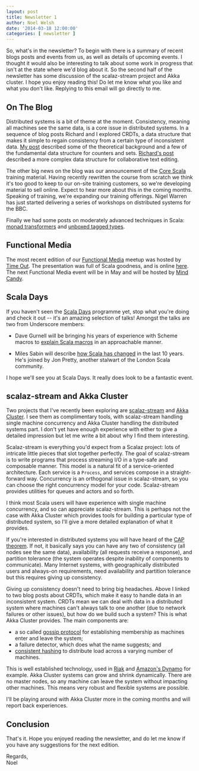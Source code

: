 ```yaml
---
layout: post
title: Newsletter 1
author: Noel Welsh
date: '2014-03-18 12:00:00'
categories: [ newsletter ]
---
```


So, what's in the newsletter? To begin with there is a summary of recent blogs posts and events from us, as well as details of upcoming events.  I thought it would also be interesting to talk about some work in progress that isn't at the state where we'd blog about it. So the second half of the newsletter has some discussion of the scalaz-stream project and Akka cluster. I hope you enjoy reading this! Do let me know what you like and what you don't like. Replying to this email will go directly to me.

<!-- break -->

## On The Blog

Distributed systems is a bit of theme at the moment. Consistency, meaning all machines see the same data, is a core issue in distributed systems. In a sequence of blog posts Richard and I explored CRDTs, a data structure that makes it simple to regain consistency from a certain type of inconsistent data. [My post](http://underscoreconsulting.com/blog/posts/2013/12/20/crdts-for-fun-and-eventual-profit.html) described some of the theoretical background and a few of the fundamental data structure for counters and sets. [Richard's post](http://underscoreconsulting.com/blog/posts/2014/01/06/crdt.html) described a more complex data structure for collaborative text editing.

The other big news on the blog was our announcement of the [Core Scala](http://underscoreconsulting.com/blog/posts/2014/03/10/teaching-scala.html) training material. Having recently rewritten the course from scratch we think it's too good to keep to our on-site training customers, so we're developing material to sell online. Expect to hear more about this in the coming months. Speaking of training, we're expanding our training offerings. Nigel Warren has just started delivering a series of workshops on distributed systems for the BBC.

Finally we had some posts on moderately advanced techniques in Scala: [monad transformers](http://underscoreconsulting.com/blog/posts/2013/12/20/scalaz-monad-transformers.html) and [unboxed tagged types](http://underscoreconsulting.com/blog/posts/2014/01/29/unboxed-tagged-angst.html).


## Functional Media

The most recent edition of our [Functional Media](http://www.meetup.com/Functional-Media/) meetup was hosted by [Time Out](http://www.timeout.com/). The presentation was full of Scala goodness, and is online [here](http://prezi.com/3pq-fjwxbatb/a-type-safe-solar-system/). The next Functional Media event will be in May and will be hosted by [Mind Candy](http://mindcandy.com/).


## Scala Days

If you haven't seen the [Scala Days](http://scaladays.org/) programme yet, stop what you're doing and check it out -- it's an amazing selection of talks! Amongst the talks are two from Underscore members:

- Dave Gurnell will be bringing his years of experience with Scheme macros to [explain Scala macros](http://scaladays.org/#schedule/Macros-for-the-Rest-of-Us) in an approachable manner.

- Miles Sabin will describe [how Scala has changed](http://scaladays.org/#schedule/Scala--The-First-Ten-Years) in the last 10 years. He's joined by Jon Pretty, another stalwart of the London Scala community.

I hope we'll see you at Scala Days. It really does look to be a fantastic event.


## scalaz-stream and Akka Cluster

Two projects that I've recently been exploring are [scalaz-stream](https://github.com/scalaz/scalaz-stream) and [Akka Cluster](http://doc.akka.io/docs/akka/snapshot/common/cluster.html). I see them as complimentary tools, with scalaz-stream handling single machine concurrency and Akka Cluster handling the distributed systems part. I don't yet have enough experience with either to give a detailed impression but let me write a bit about why I find them interesting.

Scalaz-stream is everything you'd expect from a Scalaz project: lots of intricate little pieces that slot together perfectly. The goal of scalaz-stream is to write programs that process streaming I/O in a type-safe and composable manner. This model is a natural fit of a service-oriented architecture. Each service is a `Process`, and services compose in a straight-forward way. Concurrency is an orthogonal issue in scalaz-stream, so you can choose the right concurrency model for your code. Scalaz-stream provides utilities for queues and actors and so forth.

I think most Scala users will have experience with single machine concurrency, and so can appreciate scalaz-stream. This is perhaps not the case with Akka Cluster which provides tools for building a particular type of distributed system, so I'll give a more detailed explanation of what it provides.

If you're interested in distributed systems you will have heard of the [CAP theorem](http://en.wikipedia.org/wiki/CAP_theorem). If not, it basically says you can have any two of consistency (all nodes see the same data), availability (all requests receive a response), and partition tolerance (the system operates despite inability of components to communicate). Many Internet systems, with geographically distributed users and always-on requirements, need availability and partition tolerance but this requires giving up consistency.

Giving up consistency doesn't need to bring big headaches. Above I linked to two blog posts about CRDTs, which make it easy to handle data in an inconsistent system. CRDTs mean we can deal with data in a distributed system where machines can't always talk to one another (due to network failures or other issues), but how do we build such a system? This is what Akka Cluster provides. The main components are:

- a so called [gossip protocol](http://en.wikipedia.org/wiki/Gossip_protocol) for establishing membership as machines enter and leave the system;
- a failure detector, which does what the name suggests; and
- [consistent hashing](http://en.wikipedia.org/wiki/Consistent_hashing) to distribute load across a varying number of machines.

This is well established technology, used in [Riak](http://basho.com/riak/) and [Amazon's Dynamo](http://en.wikipedia.org/wiki/Dynamo_%28storage_system%29) for example. Akka Cluster systems can grow and shrink dynamically. There are no master nodes, so any machine can leave the system without impacting other machines. This means very robust and flexible systems are possible.

I'll be playing around with Akka Cluster more in the coming months and will report back experiences.

## Conclusion

That's it. Hope you enjoyed reading the newsletter, and do let me know if you have any suggestions for the next edition.

Regards,<br>
Noel
